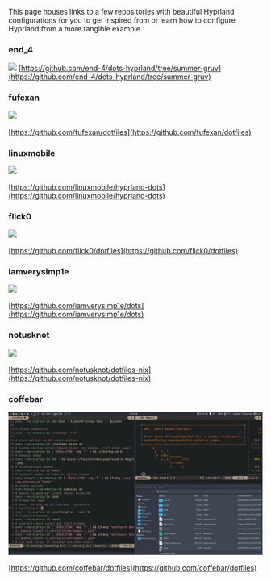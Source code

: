 This page houses links to a few repositories with beautiful Hyprland configurations
for you to get inspired from or learn how to configure Hyprland from
a more tangible example.

### end_4
![](https://camo.githubusercontent.com/5ca3a06db6bcbec4b51448a6989c941d76b4dcac2e150452a45ae913793adfe9/68747470733a2f2f63646e2e646973636f72646170702e636f6d2f6174746163686d656e74732f313039313536393837323533353831343138352f313130373637353836363130313732333237372f73637265656e73686f742d73756d6d65722e706e67)
[https://github.com/end-4/dots-hyprland/tree/summer-gruv](https://github.com/end-4/dots-hyprland/tree/summer-gruv)

### fufexan
![](https://user-images.githubusercontent.com/36706276/192147190-cf9cf4df-94cb-4a3b-b9d8-137ed0c2538f.png)

[https://github.com/fufexan/dotfiles](https://github.com/fufexan/dotfiles)

### linuxmobile
![](https://i.ibb.co/kGrhpKd/68747470733a2f2f692e696d6775722e636f6d2f553173336a69372e706e67.png)

[https://github.com/linuxmobile/hyprland-dots](https://github.com/linuxmobile/hyprland-dots)

### flick0
![](https://raw.githubusercontent.com/flick0/dotfiles/aurora/assets/fetch.png)

[https://github.com/flick0/dotfiles](https://github.com/flick0/dotfiles)

### iamverysimp1e
![](https://github.com/iamverysimp1e/dots/raw/main/ScreenShots/HyprLand/Rice1.png)

[https://github.com/iamverysimp1e/dots](https://github.com/iamverysimp1e/dots)

### notusknot
![](https://github.com/notusknot/dotfiles-nix/raw/main/pics/screenshot.png)

[https://github.com/notusknot/dotfiles-nix](https://github.com/notusknot/dotfiles-nix)

### coffebar
![](https://github.com/coffebar/dotfiles/raw/6a5d595c594f108cd10219df08d338e98e1d2d7d/screenshot.png)

[https://github.com/coffebar/dotfiles](https://github.com/coffebar/dotfiles)
